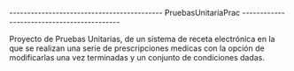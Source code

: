 ------------------------------------------- PruebasUnitariaPrac -------------------------------------------


Proyecto de Pruebas Unitarias, de un sistema de receta electrónica en la que se realizan una serie de prescripciones medicas con la opción de modificarlas una vez terminadas y un conjunto de condiciones dadas.

